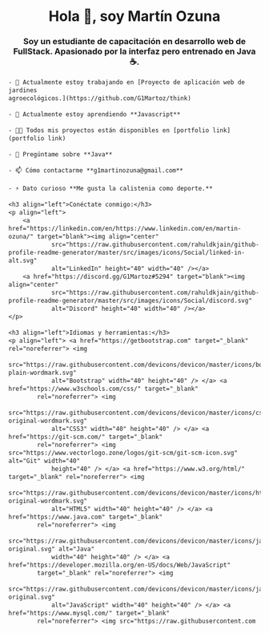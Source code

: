   <h1 align="center">Hola 👋, soy Martín Ozuna</h1>
    <h3 align="center">Soy un estudiante de capacitación en desarrollo web de FullStack. Apasionado por la interfaz pero
        entrenado en Java☕.</h3>

    - 🔭 Actualmente estoy trabajando en [Proyecto de aplicación web de jardines
    agroecológicos.](https://github.com/G1Martoz/think)

    - 🌱 Actualmente estoy aprendiendo **Javascript**

    - 👨‍💻 Todos mis proyectos están disponibles en [portfolio link](portfolio link)

    - 💬 Pregúntame sobre **Java**

    - 📫 Cómo contactarme **g1martinozuna@gmail.com**

    - ⚡ Dato curioso **Me gusta la calistenia como deporte.**

    <h3 align="left">Conéctate conmigo:</h3>
    <p align="left">
        <a href="https://linkedin.com/en/https://www.linkedin.com/en/martin-ozuna/" target="blank"><img align="center"
                src="https://raw.githubusercontent.com/rahuldkjain/github-profile-readme-generator/master/src/images/icons/Social/linked-in-alt.svg"
                alt="LinkedIn" height="40" width="40" /></a>
        <a href="https://discord.gg/G1Martoz#5294" target="blank"><img align="center"
                src="https://raw.githubusercontent.com/rahuldkjain/github-profile-readme-generator/master/src/images/icons/Social/discord.svg"
                alt="Discord" height="40" width="40" /></a>
    </p>

    <h3 align="left">Idiomas y herramientas:</h3>
    <p align="left"> <a href="https://getbootstrap.com" target="_blank" rel="noreferrer"> <img
                src="https://raw.githubusercontent.com/devicons/devicon/master/icons/bootstrap/bootstrap-plain-wordmark.svg"
                alt="Bootstrap" width="40" height="40" /> </a> <a href="https://www.w3schools.com/css/" target="_blank"
            rel="noreferrer"> <img
                src="https://raw.githubusercontent.com/devicons/devicon/master/icons/css3/css3-original-wordmark.svg"
                alt="CSS3" width="40" height="40" /> </a> <a href="https://git-scm.com/" target="_blank"
            rel="noreferrer"> <img src="https://www.vectorlogo.zone/logos/git-scm/git-scm-icon.svg" alt="Git" width="40"
                height="40" /> </a> <a href="https://www.w3.org/html/" target="_blank" rel="noreferrer"> <img
                src="https://raw.githubusercontent.com/devicons/devicon/master/icons/html5/html5-original-wordmark.svg"
                alt="HTML5" width="40" height="40" /> </a> <a href="https://www.java.com" target="_blank"
            rel="noreferrer"> <img
                src="https://raw.githubusercontent.com/devicons/devicon/master/icons/java/java-original.svg" alt="Java"
                width="40" height="40" /> </a> <a href="https://developer.mozilla.org/en-US/docs/Web/JavaScript"
            target="_blank" rel="noreferrer"> <img
                src="https://raw.githubusercontent.com/devicons/devicon/master/icons/javascript/javascript-original.svg"
                alt="JavaScript" width="40" height="40" /> </a> <a href="https://www.mysql.com/" target="_blank"
            rel="noreferrer"> <img src="https://raw.githubusercontent.com
